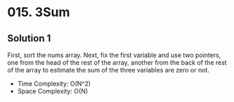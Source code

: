 # 015. 3Sum
## Solution 1
First, sort the nums array. Next, fix the first variable and use two pointers, one from the head of the rest of the array, another from the back of the rest of the array to estimate the sum of the three variables are zero or not.
* Time Complexity: O(N^2)
* Space Complexity: O(N)